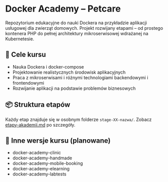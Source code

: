 # Docker Academy – Petcare

Repozytorium edukacyjne do nauki Dockera na przykładzie aplikacji usługowej dla zwierząt domowych. Projekt rozwijany etapami – od prostego kontenera PHP do pełnej architektury mikroserwisowej wdrażanej na Kubernetesie.

## 🎯 Cele kursu

- Nauka Dockera i docker-compose
- Projektowanie realistycznych środowisk aplikacyjnych
- Praca z mikroserwisami i różnymi technologiami backendowymi i frontendowymi
- Rozwijanie aplikacji na podstawie problemów biznesowych

## 📦 Struktura etapów

Każdy etap znajduje się w osobnym folderze `stage-XX-nazwa/`. Zobacz [etapy-akademii.md](etapy-akademii.md) po szczegóły.

## 🧩 Inne wersje kursu (planowane)

- docker-academy-clinic
- docker-academy-handmade
- docker-academy-mobile-booking
- docker-academy-elearning
- docker-academy-labtests
